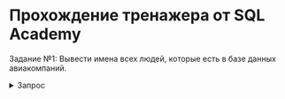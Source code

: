 # Прохождение тренажера от SQL Academy
Задание №1: Вывести имена всех людей, которые есть в базе данных авиакомпаний.
<details>
  
  <summary>Запрос</summary>
  
```mysql
SELECT name
FROM passenger
```

</details>

